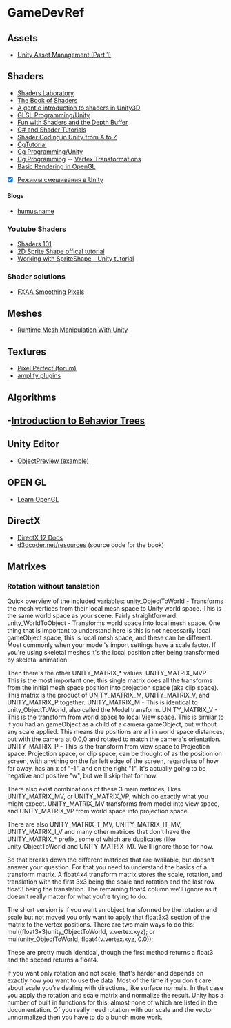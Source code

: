 # GameDevRef

## Assets
- [Unity Asset Management (Part 1)](https://starloopstudios.com/unity-asset-management/)

## Shaders
- [Shaders Laboratory](http://www.shaderslab.com/)
- [The Book of Shaders](https://thebookofshaders.com/)
- [A gentle introduction to shaders in Unity3D](http://www.alanzucconi.com/2015/06/10/a-gentle-introduction-to-shaders-in-unity3d/)
- [GLSL Programming/Unity](https://en.wikibooks.org/wiki/GLSL_Programming/Unity)
- [Fun with Shaders and the Depth Buffer](https://chrismflynn.wordpress.com/2012/09/06/fun-with-shaders-and-the-depth-buffer/)
- [C# and Shader Tutorials](https://catlikecoding.com/unity/tutorials/)
- [Shader Coding in Unity from A to Z](https://medium.com/shader-coding-in-unity-from-a-to-z)
- [CgTutorial](http://developer.download.nvidia.com/CgTutorial/cg_tutorial_chapter01.html)
- [Cg Programming/Unity](https://en.wikibooks.org/wiki/Cg_Programming/Unity)
- [Cg Programming](https://en.wikibooks.org/wiki/Cg_Programming)
-- [Vertex Transformations](https://en.wikibooks.org/wiki/Cg_Programming/Vertex_Transformations)
- [Basic Rendering in OpenGL](https://www.informit.com/articles/article.aspx?p=1616796&seqNum=5)
- [x] [Режимы смешивания в Unity](https://habr.com/ru/post/256439/)

#### Blogs
- [humus.name](http://www.humus.name/)

### Youtube Shaders
- [Shaders 101](https://www.youtube.com/watch?v=T-HXmQAMhG0)
- [2D Sprite Shape offical tutorial](https://docs.unity3d.com/Packages/com.unity.2d.spriteshape@1.0/manual/index.html)
- [Working with SpriteShape - Unity tutorial](https://learn.unity.com/tutorial/working-with-spriteshape#)

### Shader solutions
- [FXAA Smoothing Pixels](https://catlikecoding.com/unity/tutorials/advanced-rendering/fxaa/)

## Meshes
- [Runtime Mesh Manipulation With Unity](https://www.raywenderlich.com/3169311-runtime-mesh-manipulation-with-unity)

## Textures
- [Pixel Perfect (forum)](https://forum.unity.com/threads/the-best-pixel-perfect-method.509323/)
- [amplify plugins](http://wiki.amplify.pt/)

## Algorithms 

-[Introduction to Behavior Trees](https://web.archive.org/web/20140723035304/http://www.altdev.co/2011/02/24/introduction-to-behavior-trees/)
-

## Unity Editor
- [ObjectPreview (example)](/UnityEditor/SpriteSizePreview.cs)

## OPEN GL
- [Learn OpenGL](https://learnopengl.com/)

## DirectX
- [DirectX 12 Docs](https://docs.microsoft.com/en-us/windows/win32/direct3d12/directx-12-getting-started)
- [d3dcoder.net/resources](http://www.d3dcoder.net/resources.htm) (source code for the book)

## Matrixes
### Rotation without tanslation
Quick overview of the included variables:
unity_ObjectToWorld - Transforms the mesh vertices from their local mesh space to Unity world space. This is the same world space as your scene. Fairly straightforward.
unity_WorldToObject - Transforms world space into local mesh space.
One thing that is important to understand here is this is not necessarily local gameObject space, this is local mesh space, and these can be different. Most commonly when your model's import settings have a scale factor. If you're using skeletal meshes it's the local position after being transformed by skeletal animation.

Then there's the other UNITY_MATRIX_* values:
UNITY_MATRIX_MVP - This is the most important one, this single matrix does all the transforms from the initial mesh space position into projection space (aka clip space). This matrix is the product of UNITY_MATRIX_M, UNITY_MATRIX_V, and UNITY_MATRIX_P together.
UNITY_MATRIX_M - This is identical to unity_ObjectToWorld, also called the Model transform.
UNITY_MATRIX_V - This is the transform from world space to local View space. This is similar to if you had an gameObject as a child of a camera gameObject, but without any scale applied. This means the positions are all in world space distances, but with the camera at 0,0,0 and rotated to match the camera's orientation.
UNITY_MATRIX_P - This is the transform from view space to Projection space. Projection space, or clip space, can be thought of as the position on screen, with anything on the far left edge of the screen, regardless of how far away, has an x of "-1", and on the right "1". It's actually going to be negative and positive "w", but we'll skip that for now.

There also exist combinations of these 3 main matrices, likes UNITY_MATRIX_MV, or UNITY_MATRIX_VP, which do exactly what you might expect. UNITY_MATRIX_MV transforms from model into view space, and UNITY_MATRIX_VP from world space into projection space.

There are also UNITY_MATRIX_T_MV, UNITY_MATRIX_IT_MV, UNITY_MATRIX_I_V and many other matrices that don't have the UNITY_MATRIX_* prefix, some of which are duplicates (like unity_ObjectToWorld and UNITY_MATRIX_M). We'll ignore those for now.

So that breaks down the different matrices that are available, but doesn't answer your question. For that you need to understand the basics of a transform matrix. A float4x4 transform matrix stores the scale, rotation, and translation with the first 3x3 being the scale and rotation and the last row float3 being the translation. The remaining float4 column we'll ignore as it doesn't really matter for what you're trying to do.

The short version is if you want an object transformed by the rotation and scale but not moved you only want to apply that float3x3 section of the matrix to the vertex positions. There are two main ways to do this:
mul((float3x3)unity_ObjectToWorld, v.vertex.xyz);
or
mul(unity_ObjectToWorld, float4(v.vertex.xyz, 0.0));

These are pretty much identical, though the first method returns a float3 and the second returns a float4.

If you want only rotation and not scale, that's harder and depends on exactly how you want to use the data. Most of the time if you don't care about scale you're dealing with directions, like surface normals. In that case you apply the rotation and scale matrix and normalize the result. Unity has a number of built in functions for this, almost none of which are listed in the documentation. Of you really need rotation with our scale and the vector unnormalized then you have to do a bunch more work.
